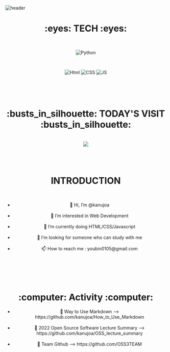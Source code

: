 ![header](https://capsule-render.vercel.app/api?type=waving&color=auto&height=300&section=header&text=WELCOME&fontSize=50)

<h1><div align = "center">:eyes:  TECH  :eyes:</div></h1>
</br>

<div align = "center">

![Python](https://img.shields.io/badge/Python-3776AB?style=round-square&logo=Python&logoColor=white)
</div>
</br>

<div align = "center">

![Html](https://img.shields.io/badge/Html-E34F26?style=round-square&logo=HTML5&logoColor=white)
![CSS](https://img.shields.io/badge/Css-1572B6?style=round-square&logo=CSS3&logoColor=white)
![JS](https://img.shields.io/badge/JavaScript-F7DF1E?style=round-square&logo=JavaScript&logoColor=black)
</div>
</br></br></br>

<h1><div align = "center">:busts_in_silhouette:  TODAY'S VISIT  :busts_in_silhouette:</div></h1>
</br>

<div align = "center">
<a href="https://hits.seeyoufarm.com"><img src="https://hits.seeyoufarm.com/api/count/incr/badge.svg?url=https%3A%2F%2Fgithub.com%2Fkanujoa%2Fkanujoa&count_bg=%23FFD0E2&title_bg=%23FFC1C1&icon=&icon_color=%23E8CFEC&title=hits&edge_flat=false"/></a>
</div>
</br></br></br>

<h1><div align = "center">INTRODUCTION</div></h1>
</br>

<div align = "center">
    <ul id = "first_li">
        <li> 👋 Hi, I’m @kanujoa </li>
        </br>
        <li> 👀 I’m interested in Web Development </li>
        </br>
        <li> 🌱 I’m currently doing HTML/CSS/Javascript </li>
        </br>
        <li> 💞️ I’m looking for someone who can study with me </li>
        </br>
        <li> 📫 How to reach me : youbin0105@gmail.com </li>
        </br>
    </ul>
</div>
<br/><br/><br/>

<h1><div align = "center">:computer:  Activity  :computer:</div></h1>
<div align = "center">
    <ul id = "second_li">
        <li> 📌 Way to Use Markdown --> https://github.com/kanujoa/How_to_Use_Markdown </li> 
        <br/>
        <li> 📌 2022 Open Source Software Lecture Summary --> https://github.com/kanujoa/OSS_lecture_summary </li>
        <br/>
        <li> 📌 Team Github --> https://github.com/OSS3TEAM </li>
        <br/>
    </ul>
</div>


<!---
kanujoa/kanujoa is a ✨ special ✨ repository because its `README.md` (this file) appears on your GitHub profile.
You can click the Preview link to take a look at your changes.
--->
